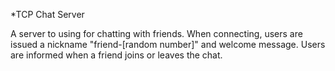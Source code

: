 *TCP Chat Server

A server to using for chatting with friends.
When connecting, users are issued a nickname "friend-[random number]" and welcome message.
Users are informed when a friend joins or leaves the chat.
